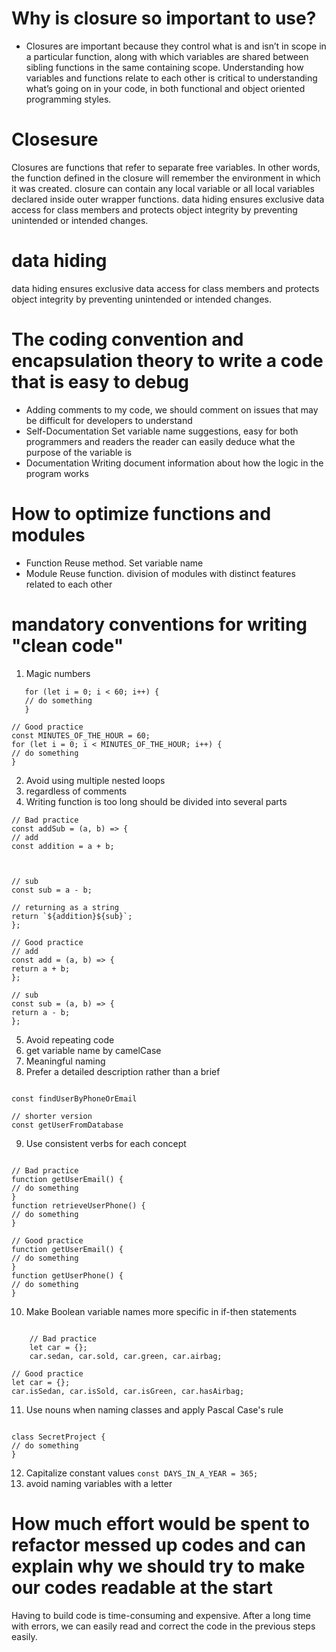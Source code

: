 # Why is closure so important to use?

- Closures are important because they control what is and isn’t in scope in a particular function, along with which variables are shared between sibling functions in the same containing scope. Understanding how variables and functions relate to each other is critical to understanding what’s going on in your code, in both functional and object oriented programming styles.

# Closesure

Closures are functions that refer to separate free variables. In other words, the function defined in the closure will remember the environment in which it was created.
closure can contain any local variable or all local variables declared inside outer wrapper functions.
data hiding ensures exclusive data access for class members and protects object integrity by preventing unintended or intended changes.

# data hiding

data hiding ensures exclusive data access for class members and protects object integrity by preventing unintended or intended changes.

# The coding convention and encapsulation theory to write a code that is easy to debug

- Adding comments to my code,
  we should comment on issues that may be difficult for developers to understand
- Self-Documentation
  Set variable name suggestions, easy for both programmers and readers
  the reader can easily deduce what the purpose of the variable is
- Documentation
  Writing document information about how the logic in the program works

# How to optimize functions and modules

- Function
  Reuse method.
  Set variable name
- Module
  Reuse function.
  division of modules with distinct features related to each other

# mandatory conventions for writing "clean code"

1. Magic numbers

```// Bad practice
   for (let i = 0; i < 60; i++) {
   // do something
   }
```

```
// Good practice
const MINUTES_OF_THE_HOUR = 60;
for (let i = 0; i < MINUTES_OF_THE_HOUR; i++) {
// do something
}
```

2. Avoid using multiple nested loops
3. regardless of comments
4. Writing function is too long should be divided into several parts

```
// Bad practice
const addSub = (a, b) => {
// add
const addition = a + b;



// sub
const sub = a - b;

// returning as a string
return `${addition}${sub}`;
};

// Good practice
// add
const add = (a, b) => {
return a + b;
};

// sub
const sub = (a, b) => {
return a - b;
};

```

5. Avoid repeating code
6. get variable name by camelCase
7. Meaningful naming
8. Prefer a detailed description rather than a brief
```

const findUserByPhoneOrEmail

// shorter version
const getUserFromDatabase

```

9. Use consistent verbs for each concept

```

// Bad practice
function getUserEmail() {
// do something
}
function retrieveUserPhone() {
// do something
}

// Good practice
function getUserEmail() {
// do something
}
function getUserPhone() {
// do something
}

```

10. Make Boolean variable names more specific in if-then statements

```

    // Bad practice
    let car = {};
    car.sedan, car.sold, car.green, car.airbag;

// Good practice
let car = {};
car.isSedan, car.isSold, car.isGreen, car.hasAirbag;

```
11. Use nouns when naming classes and apply Pascal Case's rule
```

class SecretProject {
// do something
}

```
12. Capitalize constant values
`const DAYS_IN_A_YEAR = 365;`
13. avoid naming variables with a letter

# How much effort would be spent to refactor messed up codes and can explain why we should try to make our codes readable at the start

Having to build code is time-consuming and expensive.
After a long time with errors, we can easily read and correct the code in the previous steps easily.

